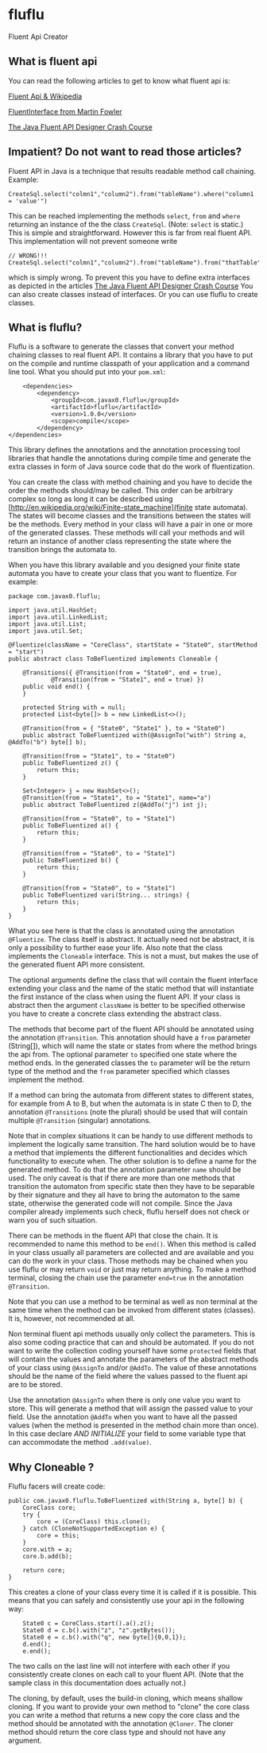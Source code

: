 fluflu
======

Fluent Api Creator

## What is fluent api

You can read the following articles to get to know what fluent api is:

[Fluent Api & Wikipedia](http://en.wikipedia.org/wiki/Fluent_interface)

[FluentInterface from Martin Fowler](http://martinfowler.com/bliki/FluentInterface.html)

[The Java Fluent API Designer Crash Course](http://java.dzone.com/articles/java-fluent-api-designer-crash)

## Impatient? Do not want to read those articles?

Fluent API in Java is a technique that results readable method call chaining. Example:


    CreateSql.select("colmn1","column2").from("tableName").where("column1 = 'value'")

This can be reached implementing the methods `select`, `from` and `where` returning an instance of the the class `CreateSql`. (Note: `select` is static.) This is simple and straightforward. However this is far from real fluent API. This implementation will not prevent someone write

    // WRONG!!!
    CreateSql.select("colmn1","column2").from("tableName").from("thatTable")    

which is simply wrong. To prevent this you have to define extra interfaces as depicted in the articles [The Java Fluent API Designer Crash Course](http://java.dzone.com/articles/java-fluent-api-designer-crash) You can also create classes instead of interfaces. Or you can use fluflu to create classes.

## What is fluflu?

Fluflu is a software to generate the classes that convert your method chaining classes to real fluent API. It contains a library that you have to put on the compile and runtime classpath of your application and a command line tool. What you should put into your `pom.xml`:


    	<dependencies>
		    <dependency>
			    <groupId>com.javax0.fluflu</groupId>
			    <artifactId>fluflu</artifactId>
			    <version>1.0.0</version>
			    <scope>compile</scope>
		    </dependency>
    </dependencies>
	
This library defines the annotations and the annotation processing tool libraries that handle the annotations during compile time and generate the extra classes in form of Java source code that do the work of fluentization.

You can create the class with method chaining and you have to decide the order the methods should/may be called. This order can be arbitrary complex so long as long it can be described using [http://en.wikipedia.org/wiki/Finite-state_machine](finite state automata). The states will become classes and the transitions between the states will be the methods. Every method in your class will have a pair in one or more of the generated classes. These methods will call your methods and will return an instance of another class representing the state where the transition brings the automata to.

When you have this library available and you designed your finite state automata you have to create your class that you want to fluentize. For example:

    package com.javax0.fluflu;
    
    import java.util.HashSet;
    import java.util.LinkedList;
    import java.util.List;
    import java.util.Set;
    
    @Fluentize(className = "CoreClass", startState = "State0", startMethod = "start")
    public abstract class ToBeFluentized implements Cloneable {
    
    	@Transitions({ @Transition(from = "State0", end = true),
    			@Transition(from = "State1", end = true) })
    	public void end() {
    	}
    
    	protected String with = null;
    	protected List<byte[]> b = new LinkedList<>();
    
    	@Transition(from = { "State0", "State1" }, to = "State0")
    	public abstract ToBeFluentized with(@AssignTo("with") String a, @AddTo("b") byte[] b);
    
    	@Transition(from = "State1", to = "State0")
    	public ToBeFluentized z() {
    		return this;
    	}
    
    	Set<Integer> j = new HashSet<>(); 
    	@Transition(from = "State1", to = "State1", name="a")
    	public abstract ToBeFluentized z(@AddTo("j") int j);
    
    	@Transition(from = "State0", to = "State1")
    	public ToBeFluentized a() {
    		return this;
    	}
    
    	@Transition(from = "State0", to = "State1")
    	public ToBeFluentized b() {
    		return this;
    	}
    
    	@Transition(from = "State0", to = "State1")
    	public ToBeFluentized vari(String... strings) {
    		return this;
    	}
    }

What you see here is that the class is annotated using the annotation `@Fluentize`. The class itself is abstract. It actually need not be abstract, it is only a possibility to further ease your life. Also note that the class implements the `Cloneable` interface. This is not a must, but makes the use of the generated fluent API more consistent.

The optional arguments define the class that will contain the fluent interface extending your class and the name of the static method that will instantiate the first instance of the class when using the fluent API. If your class is abstract then the argument `className` is better to be specified otherwise you have to create a concrete class extending the abstract class.

The methods that become part of the fluent API should be annotated using the annotation `@Transition`. This annotation should have a `from` parameter (String[]), which will name the state or states from where the method brings the api from. The optional parameter `to` specified one state where the method ends. In the generated classes the `to` parameter will be the return type of the method and the `from` parameter specified which classes implement the method.

If a method can bring the automata from different states to different states, for example from A to B, but when the automata is in state C then to D, the annotation `@Transitions` (note the plural) should be used that will contain multiple `@Transition` (singular) annotations.

Note that in complex situations it can be handy to use different methods to implement the logically same transition. The hard solution would be to have a method that implements the different functionalities and decides which functionality to execute when. The other solution is to define a name for the generated method. To do that the annotation parameter `name` should be used. The only caveat is that if there are more than one methods that transition the automaton from specific state then they have to be separable by their signature and they all have to bring the automaton to the same state, otherwise the generated code will not compile. Since the Java compiler already implements such check, fluflu herself does not check or warn you of such situation.

There can be methods in the fluent API that close the chain. It is recommended to name this method to be `end()`. When this method is called in your class usually all parameters are collected and are available and you can do the work in your class. Those methods may be chained when you use fluflu or may return `void` or just may return anything. To make a method terminal, closing the chain use the parameter `end=true` in the annotation `@Transition`.

Note that you can use a method to be terminal as well as non terminal at the same time when the method can be invoked from different states (classes). It is, however, not recommended at all.

Non terminal fluent api methods usually only collect the parameters. This is also some coding practice that can and should be automated. If you do not want to write the collection coding yourself have some `protected` fields that will contain the values and annotate the parameters of the abstract methods of your class using `@AssignTo` and/or `@AddTo`. The value of these annotations should be the name of the field where the values passed to the fluent api are to be stored.

Use the annotation `@AssignTo` when there is only one value you want to store. This will generate a method that will assign the passed value to your field. Use the annotation `@AddTo` when you want to have all the passed values (when the method is presented in the method chain more than once). In this case declare *AND INITIALIZE* your field to some variable type that can accommodate the method `.add(value)`.

## Why Cloneable ?

Fluflu facers will create code:

	public com.javax0.fluflu.ToBeFluentized with(String a, byte[] b) {
		CoreClass core;
		try {
			core = (CoreClass) this.clone();
		} catch (CloneNotSupportedException e) {
			core = this;
		}
		core.with = a;
		core.b.add(b);

		return core;
	}
	
This creates a clone of your class every time it is called if it is possible. This means that you can safely and consistently use your api in the following way:


  		State0 c = CoreClass.start().a().z();
		State0 d = c.b().with("z", "z".getBytes());
		State0 e = c.b().with("q", new byte[]{0,0,1});
		d.end();
		e.end();
		
The two calls on the last line will not interfere with each other if you consistently create clones on each call to your fluent API. (Note that the sample class in this documentation does actually not.)

The cloning, by default, uses the build-in cloning, which means shallow cloning. If you want to provide your own method to "clone" the core class you can write a method that returns a new copy the core class and the method should be annotated with the annotation `@Cloner`. The cloner method should return the core class type and should not have any argument.










